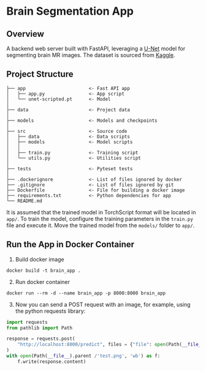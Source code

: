 # Brain Segmentation App

## Overview

A backend web server built with FastAPI, leveraging a [U-Net](https://arxiv.org/abs/1505.04597) model for segmenting brain MR images. The dataset is sourced from [Kaggle](https://www.kaggle.com/datasets/mateuszbuda/lgg-mri-segmentation).

## Project Structure
```
├── app                       <- Fast API app
│   ├── app.py                <- App script
│   └── unet-scripted.pt      <- Model
│
├── data                      <- Project data
│
├── models                    <- Models and checkpoints
│
├── src                       <- Source code
│   ├── data                  <- Data scripts
│   ├── models                <- Model scripts
│   │
│   ├── train.py              <- Training script
│   └── utils.py              <- Utilities script
│
├── tests                     <- Pyteset tests
│
├── .dockerignore             <- List of files ignored by docker
├── .gitignore                <- List of files ignored by git
├── Dockerfile                <- File for building a docker image
├── requirements.txt          <- Python dependencies for app
└── README.md
```

It is assumed that the trained model in TorchScript format will be located in `app/`. To train the model, configure the training parameters in the `train.py` file and execute it. Move the trained model from the `models/` folder to `app/`.

## Run the App in Docker Container

1. Build docker image
```
docker build -t brain_app .
```
2. Run docker container
```
docker run --rm -d --name brain_app -p 8000:8000 brain_app
```
3. Now you can send a POST request with an image, for example, using the python requests library:
```python
import requests
from pathlib import Path

response = requests.post(
    "http://localhost:8000/predict", files = {"file": open(Path(__file__).parent / "img.tif", "rb")}
)
with open(Path(__file__).parent /'test.png', 'wb') as f:
    f.write(response.content)
```
